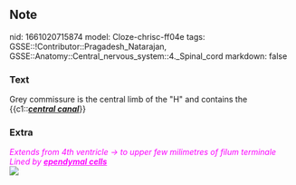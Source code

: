 ## Note
nid: 1661020715874
model: Cloze-chrisc-ff04e
tags: GSSE::!Contributor::Pragadesh_Natarajan, GSSE::Anatomy::Central_nervous_system::4._Spinal_cord
markdown: false

### Text
Grey commissure is the central limb of the "H" and contains the
{{c1::<b><i><u>central canal</u></i></b>}}

### Extra
<div>
  <font color="#FC02FF"><i>Extends from 4th ventricle → to upper
  few milimetres of filum terminale</i></font>
</div>
<div>
  <font color="#FC02FF"><i>Lined by <b><u>ependymal
  cells</u></b></i></font>
</div>
<div><img src=
"paste-7d755caadf037d9accd7482a57cbedad1fcb5672.jpg"></div>
